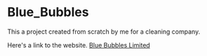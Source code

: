 # Blue_Bubbles
This a project created from scratch by me for a cleaning company.

Here's a link to the website.
[Blue Bubbles Limited](https://nacho369.github.io/Blue_Bubbles/)
